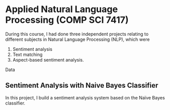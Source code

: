 # Applied Natural Language Processing (COMP SCI 7417)

During this course, I had done three independent projects relating to different subjects in Natural Language Processing (NLP), which were 

1. Sentiment analysis
2. Text matching 
3. Aspect-based sentiment analysis. 

Data 

## Sentiment Analysis with Naive Bayes Classifier

In this project, I build a sentiment analysis system based on the Naïve Bayes classifier.
